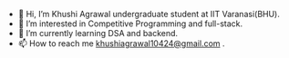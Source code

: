 - 👋 Hi, I’m Khushi Agrawal undergraduate student at IIT Varanasi(BHU).
- 👀 I’m interested in Competitive Programming and full-stack.
- 🌱 I’m currently learning DSA and backend.
- 📫 How to reach me khushiagrawal10424@gmail.com .


